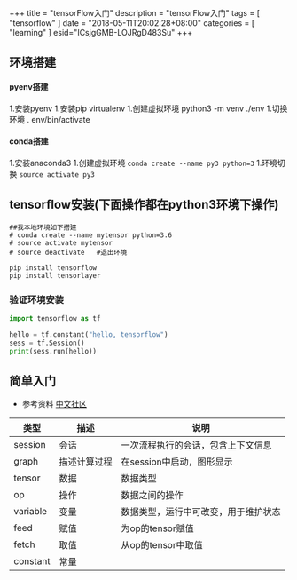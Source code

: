 +++
title = "tensorFlow入门"
description = "tensorFlow入门"
tags = [
    "tensorflow"
]
date = "2018-05-11T20:02:28+08:00"
categories = [
    "learning"
]
esid="ICsjgGMB-LOJRgD483Su"
+++
## 环境搭建

#### pyenv搭建

1.安装pyenv
1.安装pip  virtualenv
1.创建虚拟环境
python3 -m venv ./env
1.切换环境
. env/bin/activate

#### conda搭建
1.安装anaconda3
1.创建虚拟环境
`conda create --name py3 python=3`
1.环境切换
`source activate py3`

## tensorflow安装(下面操作都在python3环境下操作)

```shell
##我本地环境如下搭建
# conda create --name mytensor python=3.6
# source activate mytensor
# source deactivate   #退出环境

pip install tensorflow
pip install tensorlayer

```

### 验证环境安装
```python
import tensorflow as tf

hello = tf.constant("hello, tensorflow")
sess = tf.Session()
print(sess.run(hello))

```

## 简单入门
* 参考资料 [中文社区](http://www.tensorfly.cn/)

| 类型 | 描述 | 说明
| --- | --- |---
| session | 会话 | 一次流程执行的会话，包含上下文信息
| graph | 描述计算过程 | 在session中启动，图形显示
| tensor | 数据 | 数据类型
| op   | 操作 | 数据之间的操作
| variable | 变量 | 数据类型，运行中可改变，用于维护状态
| feed | 赋值 | 为op的tensor赋值
| fetch | 取值 | 从op的tensor中取值
| constant | 常量 |


